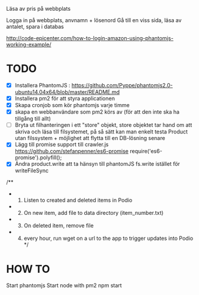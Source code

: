 Läsa av pris på webbplats

Logga in på webbplats, anvnamn + lösenord
Gå till en viss sida, läsa av antalet, spara i databas

http://code-epicenter.com/how-to-login-amazon-using-phantomjs-working-example/

# TODO
 - [x] Installera PhantomJS : https://github.com/Pyppe/phantomjs2.0-ubuntu14.04x64/blob/master/README.md
 - [x] Installera pm2 för att styra applicationen
 - [x] Skapa cronjob som kör phantomjs varje timme
 - [x] skapa en webbanvändare som pm2 körs av (för att den inte ska ha tillgång till allt)
 - [ ] Bryta ut filhanteringen i ett "store" objekt, store objektet tar hand om att skriva och läsa till filsystemet, på så sätt kan man enkelt testa Product utan filssystem + möjlighet att flytta till en DB-lösning senare
 - [x] Lägg till promise support till crawler.js https://github.com/stefanpenner/es6-promise
     require('es6-promise').polyfill();
 - [x] Ändra product.write att ta hänsyn till phantomJS fs.write istället för writeFileSync

/**
 * 1. Listen to created and deleted items in Podio
 * 2. On new item, add file to data directory (item_number.txt)
 * 3. On deleted item, remove file
 * 4. every hour, run wget on a url to the app to trigger updates into Podio
 */

# HOW TO

Start phantomjs
Start node with pm2
npm start
